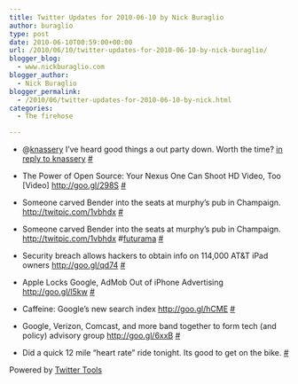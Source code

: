 ```yaml
---
title: Twitter Updates for 2010-06-10 by Nick Buraglio
author: buraglio
type: post
date: 2010-06-10T00:59:00+00:00
url: /2010/06/10/twitter-updates-for-2010-06-10-by-nick-buraglio/
blogger_blog:
  - www.nickburaglio.com
blogger_author:
  - Nick Buraglio
blogger_permalink:
  - /2010/06/twitter-updates-for-2010-06-10-by-nick.html
categories:
  - The firehose

---
```

</p> 

  * @[knassery][1] I&#8217;ve heard good things a out party down. Worth the time? [in reply to knassery][2] [#][3] 


  * The Power of Open Source: Your Nexus One Can Shoot HD Video, Too [Video] <a href="http://goo.gl/298S" rel="nofollow">http://goo.gl/298S</a> [#][4] 


  * Someone carved Bender into the seats at murphy&#8217;s pub in Champaign. <a href="http://twitpic.com/1vbhdx" rel="nofollow">http://twitpic.com/1vbhdx</a> [#][5] 


  * Someone carved Bender into the seats at murphy&#8217;s pub in Champaign. <a href="http://twitpic.com/1vbhdx" rel="nofollow">http://twitpic.com/1vbhdx</a> #[futurama][6] [#][7] 


  * Security breach allows hackers to obtain info on 114,000 AT&T iPad owners <a href="http://goo.gl/qd74" rel="nofollow">http://goo.gl/qd74</a> [#][8] 


  * Apple Locks Google, AdMob Out of iPhone Advertising <a href="http://goo.gl/l5kw" rel="nofollow">http://goo.gl/l5kw</a> [#][9] 


  * Caffeine: Google’s new search index <a href="http://goo.gl/hCME" rel="nofollow">http://goo.gl/hCME</a> [#][10] 


  * Google, Verizon, Comcast, and more band together to form tech (and policy) advisory group <a href="http://goo.gl/6xxB" rel="nofollow">http://goo.gl/6xxB</a> [#][11] 


  * Did a quick 12 mile &#8220;heart rate&#8221; ride tonight. Its good to get on the bike. [#][12] 
</ul> 



Powered by [Twitter Tools][13]

 [1]: http://twitter.com/knassery
 [2]: http://twitter.com/knassery/statuses/15759029395
 [3]: http://twitter.com/buraglio/statuses/15778431848
 [4]: http://twitter.com/buraglio/statuses/15785851492
 [5]: http://twitter.com/buraglio/statuses/15791528388
 [6]: http://search.twitter.com/search?q=%23futurama
 [7]: http://twitter.com/buraglio/statuses/15794626572
 [8]: http://twitter.com/buraglio/statuses/15806290523
 [9]: http://twitter.com/buraglio/statuses/15806367557
 [10]: http://twitter.com/buraglio/statuses/15806672109
 [11]: http://twitter.com/buraglio/statuses/15806889952
 [12]: http://twitter.com/buraglio/statuses/15818928808
 [13]: http://alexking.org/projects/wordpress